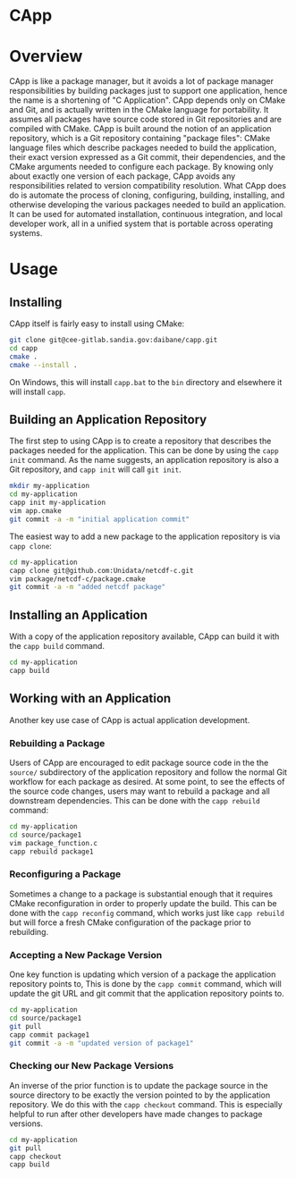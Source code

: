 CApp
====

# Overview
CApp is like a package manager, but it avoids a lot of package manager responsibilities
by building packages just to support one application, hence the name is a shortening of "C Application".
CApp depends only on CMake and Git, and is actually written in the CMake language for portability.
It assumes all packages have source code stored in Git repositories and are compiled with CMake.
CApp is built around the notion of an application repository, which is a Git repository
containing "package files": CMake language files which describe packages needed
to build the application, their exact version expressed as a Git commit,
their dependencies, and the CMake arguments needed to configure each package.
By knowing only about exactly one version of each package, CApp avoids any responsibilities
related to version compatibility resolution.
What CApp does do is automate the process of cloning, configuring, building, installing,
and otherwise developing the various packages needed to build an application.
It can be used for automated installation, continuous integration, and local
developer work, all in a unified system that is portable across operating systems.

# Usage

## Installing

CApp itself is fairly easy to install using CMake:

```bash
git clone git@cee-gitlab.sandia.gov:daibane/capp.git
cd capp
cmake .
cmake --install .
```

On Windows, this will install `capp.bat` to the `bin` directory and
elsewhere it will install `capp`.

## Building an Application Repository

The first step to using CApp is to create a repository that describes the packages needed
for the application.
This can be done by using the `capp init` command.
As the name suggests, an application repository is also a Git repository, and `capp init`
will call `git init`.

```bash
mkdir my-application
cd my-application
capp init my-application
vim app.cmake
git commit -a -m "initial application commit"
```

The easiest way to add a new package to the application repository is via `capp clone`:

```bash
cd my-application
capp clone git@github.com:Unidata/netcdf-c.git
vim package/netcdf-c/package.cmake 
git commit -a -m "added netcdf package"
```

## Installing an Application

With a copy of the application repository available, CApp can build it with the `capp build` command.

```bash
cd my-application
capp build
```

## Working with an Application

Another key use case of CApp is actual application development.

### Rebuilding a Package

Users of CApp are encouraged to edit package source code in the
the `source/` subdirectory of the application repository and follow
the normal Git workflow for each package as desired.
At some point, to see the effects of the source code changes,
users may want to rebuild a package and all downstream dependencies.
This can be done with the `capp rebuild` command:

```bash
cd my-application
cd source/package1
vim package_function.c
capp rebuild package1
```

### Reconfiguring a Package

Sometimes a change to a package is substantial enough that it requires
CMake reconfiguration in order to properly update the build.
This can be done with the `capp reconfig` command, which works just
like `capp rebuild` but will force a fresh CMake configuration of
the package prior to rebuilding.

### Accepting a New Package Version

One key function is updating which version of a package the application repository points to,
This is done by the `capp commit` command, which will update the git URL and git commit that
the application repository points to.

```bash
cd my-application
cd source/package1
git pull
capp commit package1
git commit -a -m "updated version of package1"
```

### Checking our New Package Versions

An inverse of the prior function is to update the package source in the source directory
to be exactly the version pointed to by the application repository.
We do this with the `capp checkout` command.
This is especially helpful to run after other developers have made changes to package
versions.

```bash
cd my-application
git pull
capp checkout
capp build
```
